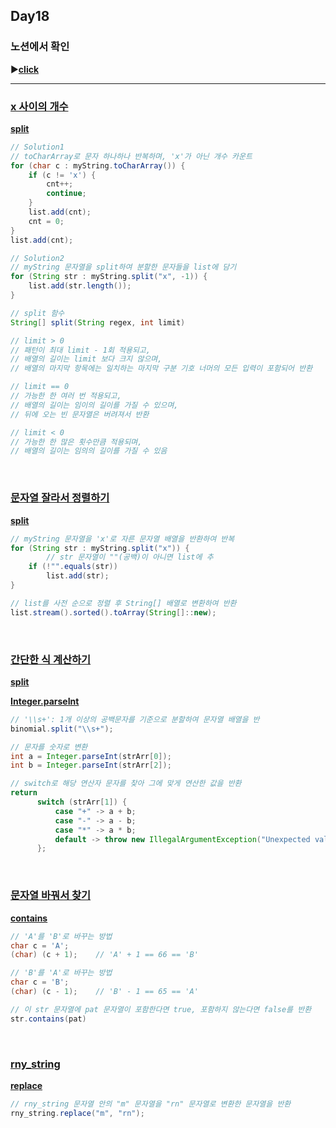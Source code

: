 ## Day18
### 노션에서 확인
▶️[**click**](https://gipark181.notion.site/Day18-2024-08-02-5745631505ef4c5da5b6baf14fc01670?pvs=4)
<br/>
<hr/>

### [**x 사이의 개수**](https://school.programmers.co.kr/learn/courses/30/lessons/181867)

[**split**](https://docs.oracle.com/javase/8/docs/api/java/lang/String.html#split-java.lang.String-int-)

```java
// Solution1
// toCharArray로 문자 하나하나 반복하며, 'x'가 아닌 개수 카운트
for (char c : myString.toCharArray()) {
    if (c != 'x') {
        cnt++;
        continue;
    }
    list.add(cnt);
    cnt = 0;
}
list.add(cnt);

// Solution2
// myString 문자열을 split하여 분할한 문자들을 list에 담기
for (String str : myString.split("x", -1)) {
    list.add(str.length());
}

// split 함수
String[] split(String regex, int limit)

// limit > 0
// 패턴이 최대 limit - 1회 적용되고,
// 배열의 길이는 limit 보다 크지 않으며,
// 배열의 마지막 항목에는 일치하는 마지막 구분 기호 너머의 모든 입력이 포함되어 반환

// limit == 0
// 가능한 한 여러 번 적용되고,
// 배열의 길이는 임이의 길이를 가질 수 있으며,
// 뒤에 오는 빈 문자열은 버려져서 반환

// limit < 0
// 가능한 한 많은 횟수만큼 적용되며,
// 배열의 길이는 임의의 길이를 가질 수 있음
```
<br/>

### [**문자열 잘라서 정렬하기**](https://school.programmers.co.kr/learn/courses/30/lessons/181866)

[**split**](https://docs.oracle.com/javase/8/docs/api/java/lang/String.html#split-java.lang.String-)

```java
// myString 문자열을 'x'로 자른 문자열 배열을 반환하여 반복
for (String str : myString.split("x")) {
		// str 문자열이 ""(공백)이 아니면 list에 추
    if (!"".equals(str))
        list.add(str);
}

// list를 사전 순으로 정렬 후 String[] 배열로 변환하여 반환
list.stream().sorted().toArray(String[]::new);
```
<br/>

### [**간단한 식 계산하기**](https://school.programmers.co.kr/learn/courses/30/lessons/181865)

[**split**](https://docs.oracle.com/javase/8/docs/api/java/lang/String.html#split-java.lang.String-)

[**Integer.parseInt**](https://docs.oracle.com/javase/8/docs/api/java/lang/Integer.html#parseInt-java.lang.String-)

```java
// '\\s+': 1개 이상의 공백문자를 기준으로 분할하여 문자열 배열을 반
binomial.split("\\s+");

// 문자를 숫자로 변환
int a = Integer.parseInt(strArr[0]);
int b = Integer.parseInt(strArr[2]);

// switch로 해당 연산자 문자를 찾아 그에 맞게 연산한 값을 반환
return
      switch (strArr[1]) {
          case "+" -> a + b;
          case "-" -> a - b;
          case "*" -> a * b;
          default -> throw new IllegalArgumentException("Unexpected value: " + strArr[1]);
      };
```
<br/>

### [**문자열 바꿔서 찾기**](https://school.programmers.co.kr/learn/courses/30/lessons/181864)

[**contains**](https://docs.oracle.com/javase/8/docs/api/java/lang/String.html#contains-java.lang.CharSequence-)

```java
// 'A'를 'B'로 바꾸는 방법
char c = 'A';
(char) (c + 1);    // 'A' + 1 == 66 == 'B'

// 'B'를 'A'로 바꾸는 방법
char c = 'B';
(char) (c - 1);    // 'B' - 1 == 65 == 'A'

// 이 str 문자열에 pat 문자열이 포함한다면 true, 포함하지 않는다면 false를 반환
str.contains(pat)
```
<br/>

### [**rny_string**](https://school.programmers.co.kr/learn/courses/30/lessons/181863)

[**replace**](https://docs.oracle.com/javase/8/docs/api/java/lang/String.html#replace-java.lang.CharSequence-java.lang.CharSequence-)

```java
// rny_string 문자열 안의 "m" 문자열을 "rn" 문자열로 변환한 문자열을 반환
rny_string.replace("m", "rn");
```